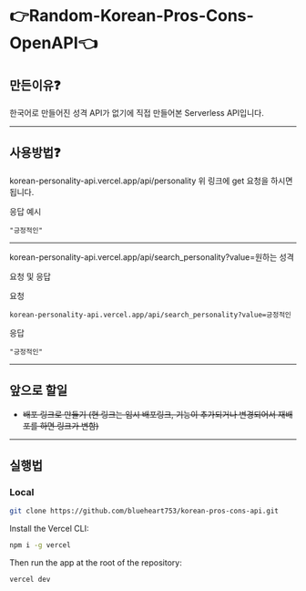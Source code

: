 # 👉Random-Korean-Pros-Cons-OpenAPI👈

## 만든이유❓

한국어로 만들어진 성격 API가 없기에 직접 만들어본 Serverless API입니다.

---

## 사용방법❓

korean-personality-api.vercel.app/api/personality
위 링크에 get 요청을 하시면 됩니다.

응답 예시

```
"긍정적인"
```

---

korean-personality-api.vercel.app/api/search_personality?value=원하는 성격

요청 및 응답

요청

```
korean-personality-api.vercel.app/api/search_personality?value=긍정적인
```

응답

```
"긍정적인"
```

---

## 앞으로 할일

- ~~배포 링크로 만들기 (현 링크는 임시 배포링크, 기능이 추가되거나 변경되어서 재배포를 하면 링크가 변함)~~

---

## 실행법

### Local

```bash
git clone https://github.com/blueheart753/korean-pros-cons-api.git
```

Install the Vercel CLI:

```bash
npm i -g vercel
```

Then run the app at the root of the repository:

```bash
vercel dev
```
